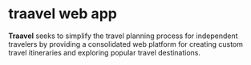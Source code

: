 # traavel web app
**Traavel** seeks to simplify the travel planning process for independent travelers by providing a consolidated web platform for creating custom travel itineraries and exploring popular travel destinations.
